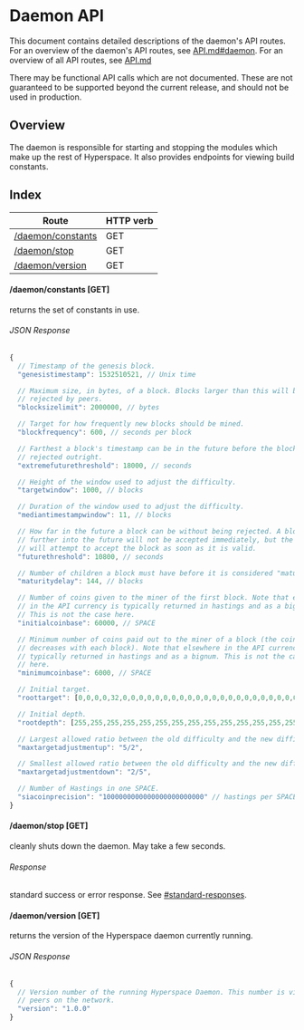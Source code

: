 Daemon API
===========

This document contains detailed descriptions of the daemon's API routes. For an
overview of the daemon's API routes, see [API.md#daemon](/doc/API.md#daemon).
For an overview of all API routes, see [API.md](/doc/API.md)

There may be functional API calls which are not documented. These are not
guaranteed to be supported beyond the current release, and should not be used
in production.

Overview
--------

The daemon is responsible for starting and stopping the modules which make up
the rest of Hyperspace. It also provides endpoints for viewing build constants.

Index
-----

| Route                                     | HTTP verb |
| ----------------------------------------- | --------- |
| [/daemon/constants](#daemonconstants-get) | GET       |
| [/daemon/stop](#daemonstop-get)           | GET       |
| [/daemon/version](#daemonversion-get)     | GET       |

#### /daemon/constants [GET]

returns the set of constants in use.

###### JSON Response
```javascript
{
  // Timestamp of the genesis block.
  "genesistimestamp": 1532510521, // Unix time

  // Maximum size, in bytes, of a block. Blocks larger than this will be
  // rejected by peers.
  "blocksizelimit": 2000000, // bytes

  // Target for how frequently new blocks should be mined.
  "blockfrequency": 600, // seconds per block

  // Farthest a block's timestamp can be in the future before the block is
  // rejected outright.
  "extremefuturethreshold": 18000, // seconds

  // Height of the window used to adjust the difficulty.
  "targetwindow": 1000, // blocks

  // Duration of the window used to adjust the difficulty.
  "mediantimestampwindow": 11, // blocks

  // How far in the future a block can be without being rejected. A block
  // further into the future will not be accepted immediately, but the daemon
  // will attempt to accept the block as soon as it is valid.
  "futurethreshold": 10800, // seconds

  // Number of children a block must have before it is considered "mature."
  "maturitydelay": 144, // blocks

  // Number of coins given to the miner of the first block. Note that elsewhere
  // in the API currency is typically returned in hastings and as a bignum.
  // This is not the case here.
  "initialcoinbase": 60000, // SPACE

  // Minimum number of coins paid out to the miner of a block (the coinbase
  // decreases with each block). Note that elsewhere in the API currency is
  // typically returned in hastings and as a bignum. This is not the case
  // here.
  "minimumcoinbase": 6000, // SPACE

  // Initial target.
  "roottarget": [0,0,0,0,32,0,0,0,0,0,0,0,0,0,0,0,0,0,0,0,0,0,0,0,0,0,0,0,0,0,0,0],

  // Initial depth.
  "rootdepth": [255,255,255,255,255,255,255,255,255,255,255,255,255,255,255,255,255,255,255,255,255,255,255,255,255,255,255,255,255,255,255,255],

  // Largest allowed ratio between the old difficulty and the new difficulty.
  "maxtargetadjustmentup": "5/2",

  // Smallest allowed ratio between the old difficulty and the new difficulty.
  "maxtargetadjustmentdown": "2/5",

  // Number of Hastings in one SPACE.
  "siacoinprecision": "1000000000000000000000000" // hastings per SPACE
}
```

#### /daemon/stop [GET]

cleanly shuts down the daemon. May take a few seconds.

###### Response
standard success or error response. See
[#standard-responses](#standard-responses).

#### /daemon/version [GET]

returns the version of the Hyperspace daemon currently running.

###### JSON Response
```javascript
{
  // Version number of the running Hyperspace Daemon. This number is visible to its
  // peers on the network.
  "version": "1.0.0"
}
```
